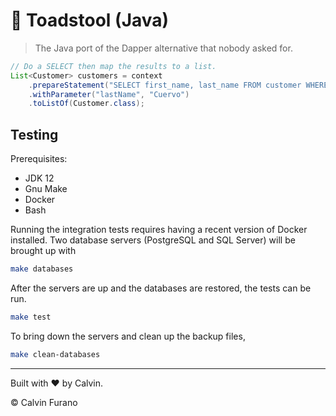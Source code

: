 # 🍄 Toadstool (Java)

> The Java port of the Dapper alternative that nobody asked for.

```java
// Do a SELECT then map the results to a list.
List<Customer> customers = context
    .prepareStatement("SELECT first_name, last_name FROM customer WHERE last_name = @lastName")
    .withParameter("lastName", "Cuervo")
    .toListOf(Customer.class);
```

## Testing

Prerequisites:
* JDK 12
* Gnu Make
* Docker
* Bash

Running the integration tests requires having a recent version of Docker installed. Two database servers (PostgreSQL and SQL Server) will be brought up with 

```bash
make databases
```

After the servers are up and the databases are restored, the tests can be run.

```bash
make test
```

To bring down the servers and clean up the backup files,

```bash
make clean-databases
```

---

Built with &hearts; by Calvin.

&copy; Calvin Furano
